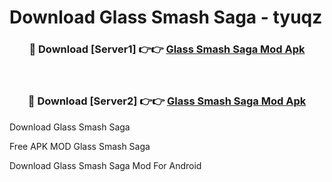 # Download Glass Smash Saga - tyuqz



<div align="center">
<h3>🔴 Download [Server1] 👉👉 <a href="https://momento.my/?title=Glass_Smash_Saga">Glass Smash Saga Mod Apk</a></h3><br>

<h3>🔴 Download [Server2] 👉👉 <a href="https://momento.my/?title=Glass_Smash_Saga">Glass Smash Saga Mod Apk</a></h3>
</div>



Download Glass Smash Saga 

Free APK MOD Glass Smash Saga 

Download Glass Smash Saga Mod For Android

